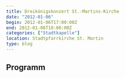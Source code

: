 ```yaml
---
title: Dreikönigskonzert St.-Martins-Kirche
date: "2012-01-06"
begin: 2012-01-06T17:00:00Z
end: 2012-01-06T18:00:00Z
categories: ["Stadtkapelle"]
location: Stadtpfarrkirche St. Martin
type: blog
---
```

## Programm

